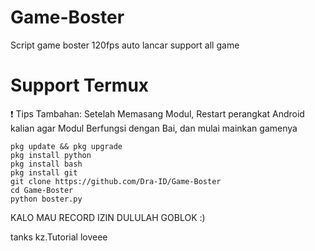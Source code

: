 # Game-Boster
Script game boster 120fps auto lancar support all game

# Support Termux

❗ Tips Tambahan:
Setelah Memasang Modul, Restart perangkat Android kalian agar Modul Berfungsi dengan Bai, dan mulai mainkan gamenya

```
pkg update && pkg upgrade
pkg install python
pkg install bash
pkg install git
git clone https://github.com/Dra-ID/Game-Boster
cd Game-Boster
python boster.py
```
KALO MAU RECORD IZIN DULULAH GOBLOK :)

tanks kz.Tutorial loveee
